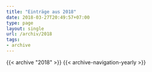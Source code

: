 ```yaml
---
title: "Einträge aus 2018"
date: 2018-03-27T20:49:57+07:00
type: page
layout: single
url: /archiv/2018
tags:
- archive
---
```


{{< archive "2018" >}}
{{< archive-navigation-yearly >}}
